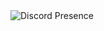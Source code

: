 

<a href="https://discord.com/users/497085547970560021" target="_blank" rel="nofollow">
   <img src="https://lanyard-profile-readme.vercel.app/api/497085547970560021?idleMessage=Probably%20doing%20something%20else..." alt="Discord Presence" align="left">
</a>


